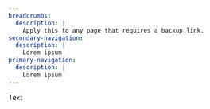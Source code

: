 ```yaml
---
breadcrumbs:
  description: |
    Apply this to any page that requires a backup link.
secondary-navigation:
  description: |
    Lorem ipsum
primary-navigation:
  description: |
    Lorem ipsum
---
```

Text
